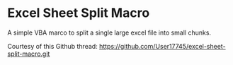 # Excel Sheet Split Macro
A simple VBA marco to split a single large excel file into small chunks.

Courtesy of this Github thread:
https://github.com/User17745/excel-sheet-split-macro.git